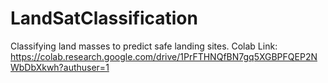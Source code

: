 # LandSatClassification
Classifying land masses to predict safe landing sites.
Colab Link: https://colab.research.google.com/drive/1PrFTHNQfBN7gq5XGBPFQEP2NWbDbXkwh?authuser=1
